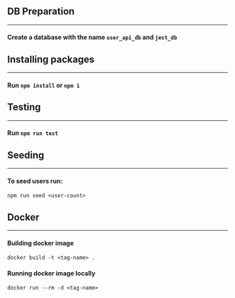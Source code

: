 ## DB Preparation
___

#### Create a database with the name `user_api_db` and `jest_db`

## Installing packages
___

#### Run `npm install` or `npm i`

## Testing
___

#### Run `npm run test`

## Seeding
___

#### To seed users run:
    npm run seed <user-count>


## Docker
___

#### Building docker image

    docker build -t <tag-name> .

#### Running docker image locally

    docker run --rm -d <tag-name>
